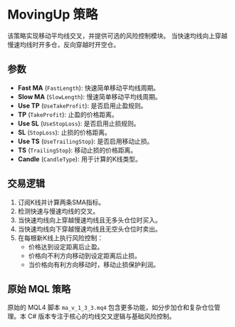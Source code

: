 # MovingUp 策略

该策略实现移动平均线交叉，并提供可选的风险控制模块。
当快速均线向上穿越慢速均线时开多仓，反向穿越时开空仓。

## 参数
- **Fast MA** (`FastLength`): 快速简单移动平均线周期。
- **Slow MA** (`SlowLength`): 慢速简单移动平均线周期。
- **Use TP** (`UseTakeProfit`): 是否启用止盈规则。
- **TP** (`TakeProfit`): 止盈的价格距离。
- **Use SL** (`UseStopLoss`): 是否启用止损规则。
- **SL** (`StopLoss`): 止损的价格距离。
- **Use TS** (`UseTrailingStop`): 是否启用移动止损。
- **TS** (`TrailingStop`): 移动止损的价格距离。
- **Candle** (`CandleType`): 用于计算的K线类型。

## 交易逻辑
1. 订阅K线并计算两条SMA指标。
2. 检测快速与慢速均线的交叉。
3. 当快速均线向上穿越慢速均线且无多头仓位时买入。
4. 当快速均线向下穿越慢速均线且无空头仓位时卖出。
5. 在每根新K线上执行风险控制：
   - 价格达到设定距离后止盈。
   - 价格向不利方向移动到设定距离后止损。
   - 当价格向有利方向移动时，移动止损保护利润。

## 原始 MQL 策略
原始的 MQL4 脚本 `ma_v_1_3_3.mq4` 包含更多功能，如分步加仓和复杂仓位管理。本 C# 版本专注于核心的均线交叉逻辑与基础风险控制。

